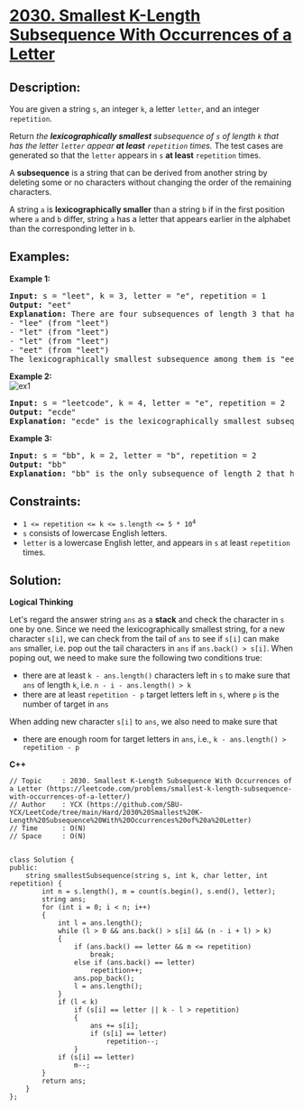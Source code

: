# [2030. Smallest K-Length Subsequence With Occurrences of a Letter](https://leetcode.com/problems/smallest-k-length-subsequence-with-occurrences-of-a-letter/)


## Description:

<p>You are given a string <code>s</code>, an integer <code>k</code>, a letter <code>letter</code>, and an integer <code>repetition</code>.</p>

<p>Return <em>the <strong>lexicographically smallest</strong> subsequence of <code>s</code> of length <code>k</code> that has the letter <code>letter</code> appear <strong>at least</strong> <code>repetition</code> times.</em> The test cases are generated so that the <code>letter</code> appears in <code>s</code> <strong>at least</strong> <code>repetition</code> times.</p>

<p>A <strong>subsequence</strong> is a string that can be derived from another string by deleting some or no characters without changing the order of the remaining characters.</p>

<p>A string <code>a</code> is <strong>lexicographically smaller</strong> than a string <code>b</code> if in the first position where <code>a</code> and <code>b</code> differ, string <code>a</code> has a letter that appears earlier in the alphabet than the corresponding letter in <code>b</code>.</p>


## Examples:

<strong>Example 1:</strong>
<pre>
<strong>Input:</strong> s = "leet", k = 3, letter = "e", repetition = 1
<strong>Output:</strong> "eet"
<strong>Explanation:</strong> There are four subsequences of length 3 that have the letter 'e' appear at least 1 time:
- "lee" (from "leet")
- "let" (from "leet")
- "let" (from "leet")
- "eet" (from "leet")
The lexicographically smallest subsequence among them is "eet".
</pre>

<strong>Example 2:</strong>
<br/>![ex1](https://assets.leetcode.com/uploads/2021/09/13/smallest-k-length-subsequence.png)
<pre>
<strong>Input:</strong> s = "leetcode", k = 4, letter = "e", repetition = 2
<strong>Output:</strong> "ecde"
<strong>Explanation:</strong> "ecde" is the lexicographically smallest subsequence of length 4 that has the letter "e" appear at least 2 times.
</pre>

<strong>Example 3:</strong>
<pre>
<strong>Input:</strong> s = "bb", k = 2, letter = "b", repetition = 2
<strong>Output:</strong> "bb"
<strong>Explanation:</strong> "bb" is the only subsequence of length 2 that has the letter "b" appear at least 2 times.
</pre>


## Constraints:

<ul>
    <li><code>1 &lt;= repetition &lt;= k &lt;= s.length &lt;= 5 * 10<sup>4</sup></code></li>
    <li><code>s</code> consists of lowercase English letters.</li>
    <li><code>letter</code> is a lowercase English letter, and appears in <code>s</code> at least <code>repetition</code> times.</li>
</ul>


## Solution:

<strong>Logical Thinking</strong>
<p>Let's regard the answer string <code>ans</code> as a <strong>stack</strong> and check the character in <code>s</code> one by one. Since we need the lexicographically smallest string, for a new character <code>s[i]</code>, we can check from the tail of <code>ans</code> to see if <code>s[i]</code> can make <code>ans</code> smaller, i.e. pop out the tail characters in <code>ans</code> if <code>ans.back() > s[i]</code>. When poping out, we need to make sure the following two conditions true:</p>

<ul>
    <li>there are at least <code>k - ans.length()</code> characters left in <code>s</code> to make sure that <code>ans</code> of length <code>k</code>, i.e. <code>n - i - ans.length() > k</code></li>
    <li>there are at least <code>repetition - p</code> target letters left in <code>s</code>, where <code>p</code> is the number of target in <code>ans</code></li>
</ul>

<p>When adding new character <code>s[i]</code> to <code>ans</code>, we also need to make sure that</p>

<ul>
    <li>there are enough room for target letters in <code>ans</code>, i.e., <code>k - ans.length() > repetition - p</code></li>
</ul>


<strong>C++</strong>

```
// Topic     : 2030. Smallest K-Length Subsequence With Occurrences of a Letter (https://leetcode.com/problems/smallest-k-length-subsequence-with-occurrences-of-a-letter/)
// Author    : YCX (https://github.com/SBU-YCX/LeetCode/tree/main/Hard/2030%20Smallest%20K-Length%20Subsequence%20With%20Occurrences%20of%20a%20Letter)
// Time      : O(N)
// Space     : O(N)


class Solution {
public:
    string smallestSubsequence(string s, int k, char letter, int repetition) {
        int n = s.length(), m = count(s.begin(), s.end(), letter);
        string ans;
        for (int i = 0; i < n; i++)
        {
            int l = ans.length();
            while (l > 0 && ans.back() > s[i] && (n - i + l) > k)
            {
                if (ans.back() == letter && m <= repetition)
                    break;
                else if (ans.back() == letter)
                    repetition++;
                ans.pop_back();
                l = ans.length();
            }
            if (l < k)
                if (s[i] == letter || k - l > repetition)
                {
                    ans += s[i];
                    if (s[i] == letter)
                        repetition--;
                }
            if (s[i] == letter)
                m--;
        }
        return ans;
    }
};
```
